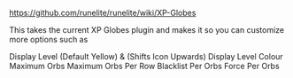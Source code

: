 https://github.com/runelite/runelite/wiki/XP-Globes

This takes the current XP Globes plugin and makes it so you can customize more options such as

Display Level (Default Yellow) & (Shifts Icon Upwards)
Display Level Colour
Maximum Orbs
Maximum Orbs Per Row
Blacklist Per Orbs
Force Per Orbs